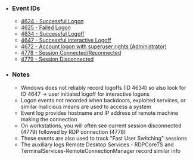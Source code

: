 * ### Event IDs
   * <a href="https://www.ultimatewindowssecurity.com/securitylog/encyclopedia/event.aspx?eventid=4624">4624 - Successful Logon</a>
   * <a href="https://www.ultimatewindowssecurity.com/securitylog/encyclopedia/event.aspx?eventid=4625">4625 - Failed Logon</a>
   * <a href="https://www.ultimatewindowssecurity.com/securitylog/encyclopedia/event.aspx?eventid=4634">4634 - Successful Logoff</a>
   * <a href="https://www.ultimatewindowssecurity.com/securitylog/encyclopedia/event.aspx?eventid=4647">4647 - Successful interactive Logoff</a>
   * <a href="https://www.ultimatewindowssecurity.com/securitylog/encyclopedia/event.aspx?eventid=4672">4672 - Account logon with superuser rights (Administrator)</a>
   * <a href="https://www.ultimatewindowssecurity.com/securitylog/encyclopedia/event.aspx?eventid=4778">4778 - Session Connected/Reconnected</a>
   * <a href="https://www.ultimatewindowssecurity.com/securitylog/encyclopedia/event.aspx?eventid=4779">4779 - Session Disconnected</a>
* ### Notes
   * Windows does not reliably record logoffs (ID 4634) so also look for ID 4647 -> user initiated logoff for interactive logons
   * Logon events not recorded when backdoors, exploited services, or similar malicious means are used to access a system
   * Event log provides hostname and IP address of remote machine making the connection
   * On workstations, you will often see current session disconnected (4779) followed by RDP connection (4778)
   * These events are also used to track "Fast User Switching" sessions
   * The auxiliary logs Remote Desktop Services - RDPCoreTS and TerminalServices-RemoteConnectionManager record similar info
